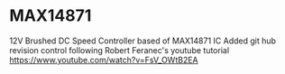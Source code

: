 # MAX14871
12V Brushed DC Speed Controller based of MAX14871 IC
Added git hub revision control following Robert Feranec's youtube tutorial 
https://www.youtube.com/watch?v=FsV_OWtB2EA
